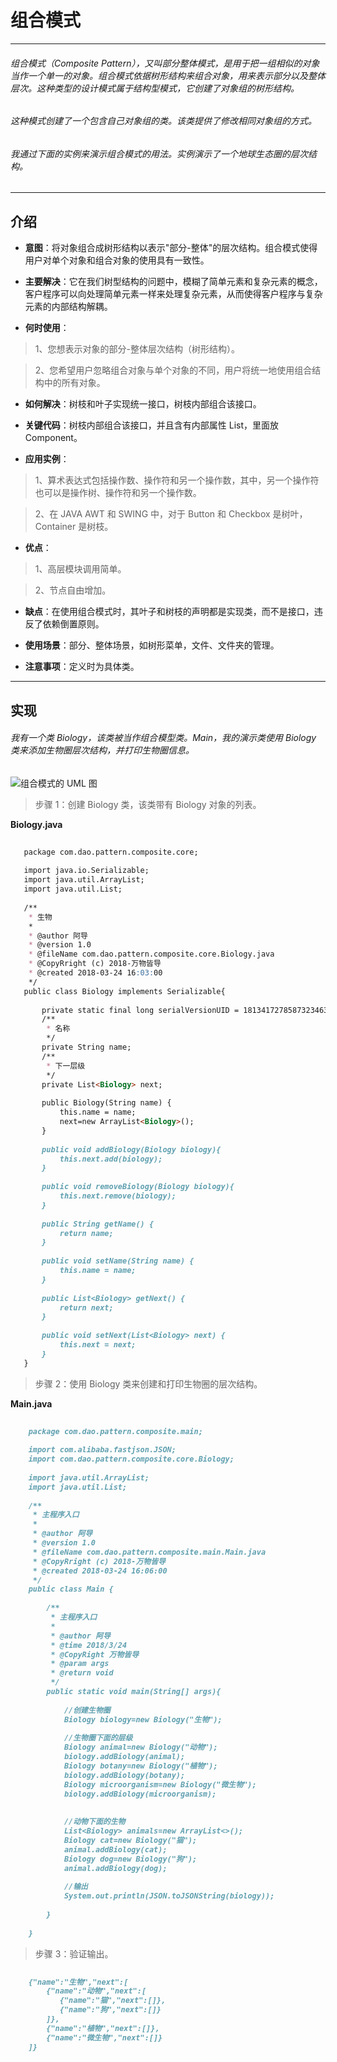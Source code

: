 # 组合模式

***

###### 组合模式（Composite Pattern），又叫部分整体模式，是用于把一组相似的对象当作一个单一的对象。组合模式依据树形结构来组合对象，用来表示部分以及整体层次。这种类型的设计模式属于结构型模式，它创建了对象组的树形结构。

###### 这种模式创建了一个包含自己对象组的类。该类提供了修改相同对象组的方式。

###### 我通过下面的实例来演示组合模式的用法。实例演示了一个地球生态圈的层次结构。

***

## 介绍

- **意图**：将对象组合成树形结构以表示"部分-整体"的层次结构。组合模式使得用户对单个对象和组合对象的使用具有一致性。

- **主要解决**：它在我们树型结构的问题中，模糊了简单元素和复杂元素的概念，客户程序可以向处理简单元素一样来处理复杂元素，从而使得客户程序与复杂元素的内部结构解耦。

- **何时使用**：

> 1、您想表示对象的部分-整体层次结构（树形结构）。

> 2、您希望用户忽略组合对象与单个对象的不同，用户将统一地使用组合结构中的所有对象。

- **如何解决**：树枝和叶子实现统一接口，树枝内部组合该接口。

- **关键代码**：树枝内部组合该接口，并且含有内部属性 List，里面放 Component。

- **应用实例**：

> 1、算术表达式包括操作数、操作符和另一个操作数，其中，另一个操作符也可以是操作树、操作符和另一个操作数。 

> 2、在 JAVA AWT 和 SWING 中，对于 Button 和 Checkbox 是树叶，Container 是树枝。

- **优点**：

> 1、高层模块调用简单。 

> 2、节点自由增加。

- **缺点**：在使用组合模式时，其叶子和树枝的声明都是实现类，而不是接口，违反了依赖倒置原则。

- **使用场景**：部分、整体场景，如树形菜单，文件、文件夹的管理。

- **注意事项**：定义时为具体类。

***

## 实现

###### 我有一个类 Biology，该类被当作组合模型类。Main，我的演示类使用 Biology 类来添加生物圈层次结构，并打印生物圈信息。

![组合模式的 UML 图](../img/composite_pattern_uml_diagram.jpg)

> 步骤 1：创建 Biology 类，该类带有 Biology 对象的列表。

**Biology.java**

```markdown
        
   package com.dao.pattern.composite.core;
   
   import java.io.Serializable;
   import java.util.ArrayList;
   import java.util.List;
   
   /**
    * 生物
    *
    * @author 阿导
    * @version 1.0
    * @fileName com.dao.pattern.composite.core.Biology.java
    * @CopyRright (c) 2018-万物皆导
    * @created 2018-03-24 16:03:00
    */
   public class Biology implements Serializable{
   
       private static final long serialVersionUID = 1813417278587323463L;
       /**
        * 名称
        */
       private String name;
       /**
        * 下一层级
        */
       private List<Biology> next;
   
       public Biology(String name) {
           this.name = name;
           next=new ArrayList<Biology>();
       }
   
       public void addBiology(Biology biology){
           this.next.add(biology);
       }
   
       public void removeBiology(Biology biology){
           this.next.remove(biology);
       }
   
       public String getName() {
           return name;
       }
   
       public void setName(String name) {
           this.name = name;
       }
   
       public List<Biology> getNext() {
           return next;
       }
   
       public void setNext(List<Biology> next) {
           this.next = next;
       }
   }


```

> 步骤 2：使用 Biology 类来创建和打印生物圈的层次结构。

**Main.java**

```markdown
    
    package com.dao.pattern.composite.main;
    
    import com.alibaba.fastjson.JSON;
    import com.dao.pattern.composite.core.Biology;
    
    import java.util.ArrayList;
    import java.util.List;
    
    /**
     * 主程序入口
     *
     * @author 阿导
     * @version 1.0
     * @fileName com.dao.pattern.composite.main.Main.java
     * @CopyRright (c) 2018-万物皆导
     * @created 2018-03-24 16:06:00
     */
    public class Main {
    
        /**
         * 主程序入口
         *
         * @author 阿导
         * @time 2018/3/24
         * @CopyRight 万物皆导
         * @param args
         * @return void
         */
        public static void main(String[] args){
    
            //创建生物圈
            Biology biology=new Biology("生物");
    
            //生物圈下面的层级
            Biology animal=new Biology("动物");
            biology.addBiology(animal);
            Biology botany=new Biology("植物");
            biology.addBiology(botany);
            Biology microorganism=new Biology("微生物");
            biology.addBiology(microorganism);
    
    
            //动物下面的生物
            List<Biology> animals=new ArrayList<>();
            Biology cat=new Biology("猫");
            animal.addBiology(cat);
            Biology dog=new Biology("狗");
            animal.addBiology(dog);
    
            //输出
            System.out.println(JSON.toJSONString(biology));
    
        }
    
    }


```

> 步骤 3：验证输出。

```markdown
    
    {"name":"生物","next":[
        {"name":"动物","next":[
           {"name":"猫","next":[]},
           {"name":"狗","next":[]}
        ]},
        {"name":"植物","next":[]},
        {"name":"微生物","next":[]}
    ]}
    
```
